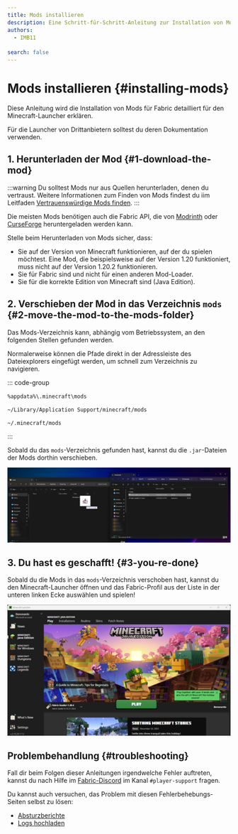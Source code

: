 ```yaml
---
title: Mods installieren
description: Eine Schritt-für-Schritt-Anleitung zur Installation von Mods für Fabric.
authors:
  - IMB11

search: false
---
```


# Mods installieren {#installing-mods}

Diese Anleitung wird die Installation von Mods für Fabric detailliert für den Minecraft-Launcher erklären.

Für die Launcher von Drittanbietern solltest du deren Dokumentation verwenden.

## 1. Herunterladen der Mod {#1-download-the-mod}

:::warning
Du solltest Mods nur aus Quellen herunterladen, denen du vertraust. Weitere Informationen zum Finden von Mods findest du iim Leitfaden [Vertrauenswürdige Mods finden](./finding-mods).
:::

Die meisten Mods benötigen auch die Fabric API, die von [Modrinth](https://modrinth.com/mod/fabric-api) oder [CurseForge](https://curseforge.com/minecraft/mc-mods/fabric-api) heruntergeladen werden kann.

Stelle beim Herunterladen von Mods sicher, dass:

- Sie auf der Version von Minecraft funktionieren, auf der du spielen möchtest. Eine Mod, die beispielsweise auf der Version 1.20 funktioniert, muss nicht auf der Version 1.20.2 funktionieren.
- Sie für Fabric sind und nicht für einen anderen Mod-Loader.
- Sie für die korrekte Edition von Minecraft sind (Java Edition).

## 2. Verschieben der Mod in das Verzeichnis `mods` {#2-move-the-mod-to-the-mods-folder}

Das Mods-Verzeichnis kann, abhängig vom Betriebssystem, an den folgenden Stellen gefunden werden.

Normalerweise können die Pfade direkt in der Adressleiste des Dateiexplorers eingefügt werden, um schnell zum Verzeichnis zu navigieren.

::: code-group

```:no-line-numbers [Windows]
%appdata%\.minecraft\mods
```

```:no-line-numbers [macOS]
~/Library/Application Support/minecraft/mods
```

```:no-line-numbers [Linux]
~/.minecraft/mods
```

:::

Sobald du das `mods`-Verzeichnis gefunden hast, kannst du die `.jar`-Dateien der Mods dorthin verschieben.

![Installierte Mods im mods-Verzeichnis](/assets/players/installing-mods.png)

## 3. Du hast es geschafft! {#3-you-re-done}

Sobald du die Mods in das `mods`-Verzeichnis verschoben hast, kannst du den Minecraft-Launcher öffnen und das Fabric-Profil aus der Liste in der unteren linken Ecke auswählen und spielen!

![Minecraft-Launcher mit ausgewähltem Fabric-Profil](/assets/players/installing-fabric/launcher-screen.png)

## Problembehandlung {#troubleshooting}

Fall dir beim Folgen dieser Anleitungen irgendwelche Fehler auftreten, kannst du nach Hilfe im [Fabric-Discord](https://discord.gg/v6v4pMv) im Kanal `#player-support` fragen.

Du kannst auch versuchen, das Problem mit diesen Fehlerbehebungs-Seiten selbst zu lösen:

- [Absturzberichte](./troubleshooting/crash-reports)
- [Logs hochladen](./troubleshooting/uploading-logs)
